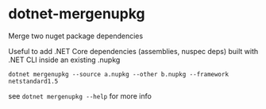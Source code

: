 # dotnet-mergenupkg

Merge two nuget package dependencies

Useful to add .NET Core dependencies (assemblies, nuspec deps) built with .NET CLI inside 
an existing .nupkg

```
dotnet mergenupkg --source a.nupkg --other b.nupkg --framework netstandard1.5
```

see `dotnet mergenupkg --help` for more info
